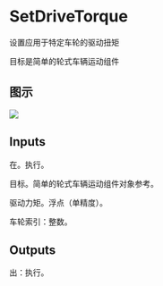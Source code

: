 # SetDriveTorque

设置应用于特定车轮的驱动扭矩

目标是简单的轮式车辆运动组件

## 图示

![]($-20221218-21244808.png)

## Inputs

在。执行。

目标。简单的轮式车辆运动组件对象参考。

驱动力矩。浮点（单精度）。

车轮索引：整数。  

## Outputs

出：执行。
